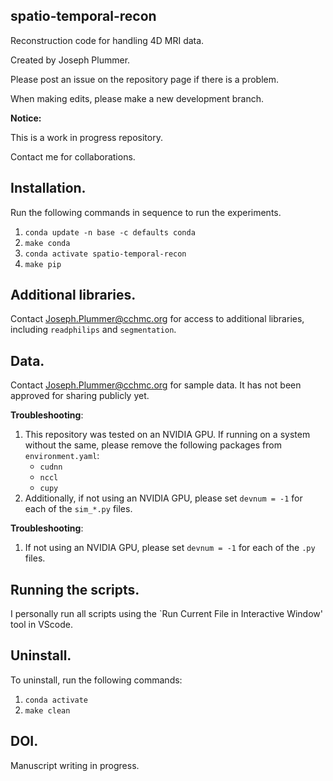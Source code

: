 ## spatio-temporal-recon

Reconstruction code for handling 4D MRI data.

Created by Joseph Plummer. 

Please post an issue on the repository
page if there is a problem.

When making edits, please make a new development branch.

**Notice:**

This is a work in progress repository. 

Contact me for collaborations. 


## Installation.

Run the following commands in sequence to run the experiments.

1. `conda update -n base -c defaults conda`
2. `make conda`
3. `conda activate spatio-temporal-recon`
4. `make pip`

## Additional libraries.

Contact Joseph.Plummer@cchmc.org for access to additional libraries, including `readphilips` and `segmentation`.

## Data.

Contact Joseph.Plummer@cchmc.org for sample data. It has not been approved for sharing publicly yet.

**Troubleshooting**:

1. This repository was tested on an NVIDIA GPU. If running on a system without
   the same, please remove the following packages from `environment.yaml`:
   - `cudnn`
   - `nccl`
   - `cupy`
2. Additionally, if not using an NVIDIA GPU, please set `devnum = -1` for each
   of the `sim_*.py` files.


**Troubleshooting**:

1. If not using an NVIDIA GPU, please set `devnum = -1` for each
   of the `.py` files.

## Running the scripts. 

I personally run all scripts using the `Run Current File in Interactive Window' tool in VScode.


## Uninstall.

To uninstall, run the following commands:

1. `conda activate`
2. `make clean`


## DOI.

Manuscript writing in progress.